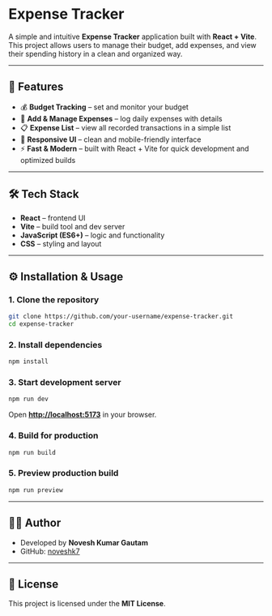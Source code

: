 # Expense Tracker

A simple and intuitive **Expense Tracker** application built with **React + Vite**. This project allows users to manage their budget, add expenses, and view their spending history in a clean and organized way.

---

## 🚀 Features

* 💰 **Budget Tracking** – set and monitor your budget
* 🧾 **Add & Manage Expenses** – log daily expenses with details
* 📋 **Expense List** – view all recorded transactions in a simple list
* 🎨 **Responsive UI** – clean and mobile-friendly interface
* ⚡ **Fast & Modern** – built with React + Vite for quick development and optimized builds

---

## 🛠️ Tech Stack

* **React** – frontend UI
* **Vite** – build tool and dev server
* **JavaScript (ES6+)** – logic and functionality
* **CSS** – styling and layout

---

## ⚙️ Installation & Usage

### 1. Clone the repository

```bash
git clone https://github.com/your-username/expense-tracker.git
cd expense-tracker
```

### 2. Install dependencies

```bash
npm install
```

### 3. Start development server

```bash
npm run dev
```

Open **[http://localhost:5173](http://localhost:5173)** in your browser.

### 4. Build for production

```bash
npm run build
```

### 5. Preview production build

```bash
npm run preview
```

---

## 👨‍💻 Author

- Developed by **Novesh Kumar Gautam**
- GitHub: [noveshk7](https://github.com/noveshk7)

---

## 📄 License

This project is licensed under the **MIT License**.
